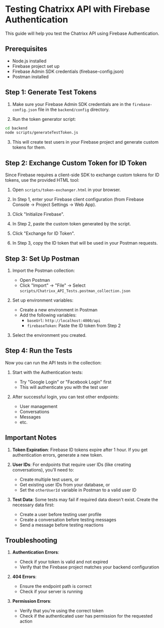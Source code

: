 # Testing Chatrixx API with Firebase Authentication

This guide will help you test the Chatrixx API using Firebase Authentication.

## Prerequisites

- Node.js installed
- Firebase project set up
- Firebase Admin SDK credentials (firebase-config.json)
- Postman installed

## Step 1: Generate Test Tokens

1. Make sure your Firebase Admin SDK credentials are in the `firebase-config.json` file in the `backend/config` directory.

2. Run the token generator script:

```bash
cd backend
node scripts/generateTestToken.js
```

3. This will create test users in your Firebase project and generate custom tokens for them.

## Step 2: Exchange Custom Token for ID Token

Since Firebase requires a client-side SDK to exchange custom tokens for ID tokens, use the provided HTML tool:

1. Open `scripts/token-exchanger.html` in your browser.

2. In Step 1, enter your Firebase client configuration (from Firebase Console → Project Settings → Web App).

3. Click "Initialize Firebase".

4. In Step 2, paste the custom token generated by the script.

5. Click "Exchange for ID Token".

6. In Step 3, copy the ID token that will be used in your Postman requests.

## Step 3: Set Up Postman

1. Import the Postman collection:

   - Open Postman
   - Click "Import" → "File" → Select `scripts/Chatrixx_API_Tests.postman_collection.json`

2. Set up environment variables:

   - Create a new environment in Postman
   - Add the following variables:
     - `baseUrl`: `http://localhost:4000/api`
     - `firebaseToken`: Paste the ID token from Step 2

3. Select the environment you created.

## Step 4: Run the Tests

Now you can run the API tests in the collection:

1. Start with the Authentication tests:

   - Try "Google Login" or "Facebook Login" first
   - This will authenticate you with the test user

2. After successful login, you can test other endpoints:
   - User management
   - Conversations
   - Messages
   - etc.

## Important Notes

1. **Token Expiration**: Firebase ID tokens expire after 1 hour. If you get authentication errors, generate a new token.

2. **User IDs**: For endpoints that require user IDs (like creating conversations), you'll need to:

   - Create multiple test users, or
   - Get existing user IDs from your database, or
   - Set the `otherUserId` variable in Postman to a valid user ID

3. **Test Data**: Some tests may fail if required data doesn't exist. Create the necessary data first:
   - Create a user before testing user profile
   - Create a conversation before testing messages
   - Send a message before testing reactions

## Troubleshooting

1. **Authentication Errors**:

   - Check if your token is valid and not expired
   - Verify that the Firebase project matches your backend configuration

2. **404 Errors**:

   - Ensure the endpoint path is correct
   - Check if your server is running

3. **Permission Errors**:
   - Verify that you're using the correct token
   - Check if the authenticated user has permission for the requested action
